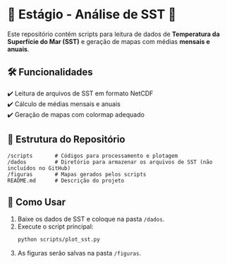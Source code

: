 # 📌 Estágio - Análise de SST 🌊

Este repositório contém scripts para leitura de dados de **Temperatura da Superfície do Mar (SST)** e geração de mapas com médias **mensais e anuais**.

## 🛠️ Funcionalidades
✔️ Leitura de arquivos de SST em formato NetCDF  
✔️ Cálculo de médias mensais e anuais  
✔️ Geração de mapas com colormap adequado  

## 📂 Estrutura do Repositório
```
/scripts       # Códigos para processamento e plotagem  
/dados         # Diretório para armazenar os arquivos de SST (não incluídos no GitHub)  
/figuras       # Mapas gerados pelos scripts  
README.md      # Descrição do projeto  
```

## 🚀 Como Usar
1. Baixe os dados de SST e coloque na pasta `/dados`.  
2. Execute o script principal:  
   ```bash
   python scripts/plot_sst.py
   ```  
3. As figuras serão salvas na pasta `/figuras`.  

